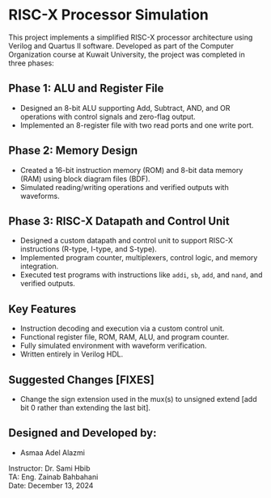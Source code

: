 # RISC-X Processor Simulation

This project implements a simplified RISC-X processor architecture using Verilog and Quartus II software. Developed as part of the Computer Organization course at Kuwait University, the project was completed in three phases:

## Phase 1: ALU and Register File
- Designed an 8-bit ALU supporting Add, Subtract, AND, and OR operations with control signals and zero-flag output.
- Implemented an 8-register file with two read ports and one write port.

## Phase 2: Memory Design
- Created a 16-bit instruction memory (ROM) and 8-bit data memory (RAM) using block diagram files (BDF).
- Simulated reading/writing operations and verified outputs with waveforms.

## Phase 3: RISC-X Datapath and Control Unit
- Designed a custom datapath and control unit to support RISC-X instructions (R-type, I-type, and S-type).
- Implemented program counter, multiplexers, control logic, and memory integration.
- Executed test programs with instructions like `addi`, `sb`, `add`, and `nand`, and verified outputs.

## Key Features
- Instruction decoding and execution via a custom control unit.
- Functional register file, ROM, RAM, ALU, and program counter.
- Fully simulated environment with waveform verification.
- Written entirely in Verilog HDL.

## Suggested Changes [FIXES]
- Change the sign extension used in the mux(s) to unsigned extend [add bit 0 rather than extending the last bit].
  
## Designed and Developed by:
- Asmaa Adel Alazmi 

Instructor: Dr. Sami Hbib  
TA: Eng. Zainab Bahbahani  
Date: December 13, 2024
